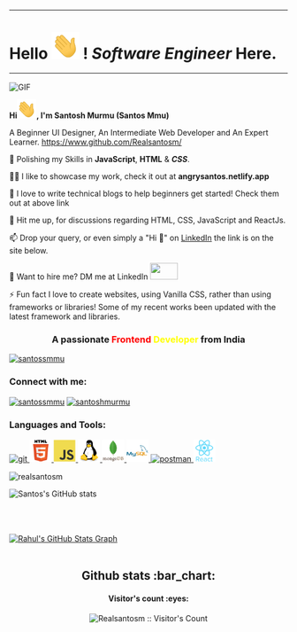 ---------------------------------------------------
# Hello <img width="50" src="https://github.com/1999AZZAR/1999AZZAR/blob/main/resources/img/waving.gif"> !  ***Software Engineer*** Here.
---------------------------------------------------

<img align="center" alt="GIF" height="260px" src="https://media.giphy.com/media/Ah3zHH7hvsSB2/giphy.gif" />








**Hi<img width="35" src="https://github.com/1999AZZAR/1999AZZAR/blob/main/resources/img/waving.gif">, I'm Santosh Murmu (Santos Mmu)**

A Beginner UI Designer, An Intermediate Web Developer and An Expert Learner.
https://www.github.com/Realsantosm/

🌱 Polishing my Skills in **JavaScript**, **HTML** & ***CSS***.

👨‍💻 I like to showcase my work, check it out at __angrysantos.netlify.app__

📝 I love to write technical blogs to help beginners get started! Check them out at above link

💬 Hit me up, for discussions regarding HTML, CSS, JavaScript and ReactJs.

📫 Drop your query, or even simply a "Hi 👋" on [LinkedIn](https://www.linkedin.com/in/santoshmurmu/) the link is on the site below.

📄 Want to hire me? DM me at LinkedIn
<img src="https://user-images.githubusercontent.com/65150646/189575199-49665116-b806-4b6d-bd94-93e5d69f708c.gif" width="50" height="30" borderRadius="50%"/>


⚡ Fun fact I love to create websites, using Vanilla CSS, rather than using frameworks or libraries! Some of my recent works been updated with the latest framework and libraries.

<h3 align="center">A passionate <span style="color : red; font-weight: bold">Frontend</span> <span style="color : yellow; font-weight: bold">Developer</span> from India</h3>

<p align="left"> <a href="https://twitter.com/santossmmu" target="blank"><img src="https://img.shields.io/twitter/follow/santossmmu?logo=twitter&style=for-the-badge" alt="santossmmu" /></a> </p>

<h3 align="left">Connect with me:</h3>
<p align="left">
<a href="https://twitter.com/santossmmu" target="blank"><img align="center" src="https://raw.githubusercontent.com/rahuldkjain/github-profile-readme-generator/master/src/images/icons/Social/twitter.svg" alt="santossmmu" height="30" width="40" /></a>
<a href="https://linkedin.com/in/santoshmurmu" target="blank"><img align="center" src="https://raw.githubusercontent.com/rahuldkjain/github-profile-readme-generator/master/src/images/icons/Social/linked-in-alt.svg" alt="santoshmurmu" height="30" width="40" /></a>
</p>

<h3 align="left">Languages and Tools:</h3>
<p align="left"><a href="https://git-scm.com/" target="_blank"> <img src="https://www.vectorlogo.zone/logos/git-scm/git-scm-icon.svg" alt="git" width="40" height="40"/> </a> <a href="https://www.w3.org/html/" target="_blank"> <img src="https://raw.githubusercontent.com/devicons/devicon/master/icons/html5/html5-original-wordmark.svg" alt="html5" width="40" height="40"/> </a> <a href="https://developer.mozilla.org/en-US/docs/Web/JavaScript" target="_blank"> <img src="https://raw.githubusercontent.com/devicons/devicon/master/icons/javascript/javascript-original.svg" alt="javascript" width="40" height="40"/> </a> <a href="https://www.linux.org/" target="_blank"> <img src="https://raw.githubusercontent.com/devicons/devicon/master/icons/linux/linux-original.svg" alt="linux" width="40" height="40"/> </a> <a href="https://www.mongodb.com/" target="_blank"> <img src="https://raw.githubusercontent.com/devicons/devicon/master/icons/mongodb/mongodb-original-wordmark.svg" alt="mongodb" width="40" height="40"/> </a> <a href="https://www.mysql.com/" target="_blank"> <img src="https://raw.githubusercontent.com/devicons/devicon/master/icons/mysql/mysql-original-wordmark.svg" alt="mysql" width="40" height="40"/> </a> <a href="https://postman.com" target="_blank"> <img src="https://www.vectorlogo.zone/logos/getpostman/getpostman-icon.svg" alt="postman" width="40" height="40"/> </a> <a href="https://reactjs.org/" target="_blank"> <img src="https://raw.githubusercontent.com/devicons/devicon/master/icons/react/react-original-wordmark.svg" alt="react" width="40" height="40"/> </a> </p>

<p><img align="center" src="https://github-readme-stats.vercel.app/api/top-langs?username=realsantosm&show_icons=true&locale=en&layout=compact" alt="realsantosm" /></p>


     
![Santos's GitHub stats](https://github-readme-stats.vercel.app/api?username=Realsantosm&show_icons=true&theme=radical)

<br><br>

<a href="https://github.com/Realsantosm/Realsantosm">
  <img align="center" src="https://github-profile-summary-cards.vercel.app/api/cards/profile-details?username=Realsantosm&theme=radical&hide_border=true)](https://github.com/Realsantosm" alt="Rahul's GitHub Stats Graph"/>
</a>
<br><br>


<h2 align="center">Github stats :bar_chart:</h2>

<h4 align="center">Visitor's count :eyes:</h4>

<p align="center"><img src="https://profile-counter.glitch.me/{Realsantosm}/count.svg" alt="Realsantosm :: Visitor's Count" /></p>

